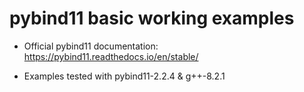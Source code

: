 # pybind11 basic working examples

- Official pybind11 documentation: https://pybind11.readthedocs.io/en/stable/

- Examples tested with pybind11-2.2.4 & g++-8.2.1
